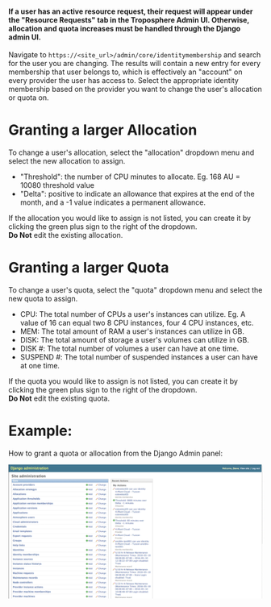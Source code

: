 #### If a user has an active resource request, their request will appear under the "Resource Requests" tab in the Troposphere Admin UI. Otherwise, allocation and quota increases must be handled through the Django admin UI.

Navigate to `https://<site_url>/admin/core/identitymembership` and search for the user you are changing. The results will contain a new entry for every membership that user belongs to, which is effectively an "account" on every provider the user has access to. Select the appropriate identity membership based on the provider you want to change the user's allocation or quota on.  

# <a name="changing-allocation">Granting a larger Allocation</a>

To change a user's allocation, select the "allocation" dropdown menu and select the new allocation to assign.

- "Threshold": the number of CPU minutes to allocate. Eg. 168 AU = 10080 threshold value
- "Delta": positive to indicate an allowance that expires at the end of the month, and a -1 value indicates a permanent allowance.

If the allocation you would like to assign is not listed, you can create it by clicking the green plus sign to the right of the dropdown.  
**Do Not** edit the existing allocation.

# <a name="changing quota">Granting a larger Quota</a>

To change a user's quota, select the "quota" dropdown menu and select the new quota to assign.

- CPU: The total number of CPUs a user's instances can utilize. Eg. A value of 16 can equal two 8 CPU instances, four 4 CPU instances, etc.
- MEM: The total amount of RAM a user's instances can utilize in GB.
- DISK: The total amount of storage a user's volumes can utilize in GB.
- DISK #: The total number of volumes a user can have at one time.
- SUSPEND #: The total number of suspended instances a user can have at one time.

If the quota you would like to assign is not listed, you can create it by clicking the green plus sign to the right of the dropdown.  
**Do Not** edit the existing quota.

# <a name="allocation-example">Example:</a>
How to grant a quota or allocation from the Django Admin panel:  

![Granting Allocation/Quota via Django Admin](./media/adjust_quota_allocation_from_admin.gif)
